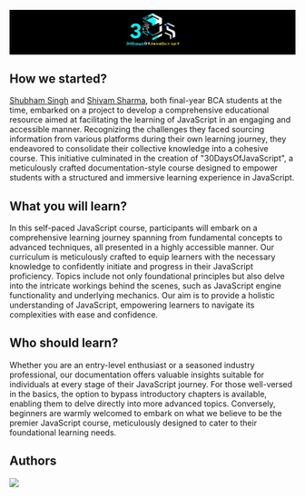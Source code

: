  <h1 align="center" style="background-color: #000;margin-top: 25px">    
 <img src="./banner-JS.jpg" width="50%"/> 
 <br>
</h1>

## How we started?
[Shubham Singh](https://github.com/shubham72-73) and [Shivam Sharma](https://github.com/shivam-sharma7), both final-year BCA students at the time, embarked on a project to develop a comprehensive educational resource aimed at facilitating the learning of JavaScript in an engaging and accessible manner. Recognizing the challenges they faced sourcing information from various platforms during their own learning journey, they endeavored to consolidate their collective knowledge into a cohesive course. This initiative culminated in the creation of "30DaysOfJavaScript", a meticulously crafted documentation-style course designed to empower students with a structured and immersive learning experience in JavaScript.

## What you will learn?
In this self-paced JavaScript course, participants will embark on a comprehensive learning journey spanning from fundamental concepts to advanced techniques, all presented in a highly accessible manner. Our curriculum is meticulously crafted to equip learners with the necessary knowledge to confidently initiate and progress in their JavaScript proficiency. Topics include not only foundational principles but also delve into the intricate workings behind the scenes, such as JavaScript engine functionality and underlying mechanics. Our aim is to provide a holistic understanding of JavaScript, empowering learners to navigate its complexities with ease and confidence.

## Who should learn?
Whether you are an entry-level enthusiast or a seasoned industry professional, our documentation offers valuable insights suitable for individuals at every stage of their JavaScript journey. For those well-versed in the basics, the option to bypass introductory chapters is available, enabling them to delve directly into more advanced topics. Conversely, beginners are warmly welcomed to embark on what we believe to be the premier JavaScript course, meticulously designed to cater to their foundational learning needs.

## Authors

<img src="https://contrib.rocks/image?repo=shubham72-73/30DaysOfJavaScript" />
